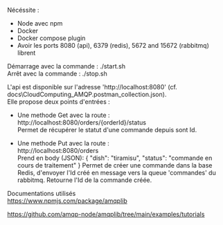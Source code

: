 Nécéssite :  
  - Node avec npm  
  - Docker
  - Docker compose plugin
  - Avoir les ports 8080 (api), 6379 (redis), 5672 and 15672 (rabbitmq) librent

Démarrage avec la commande : ./start.sh  
Arrêt avec la commande : ./stop.sh  

L'api est disponible sur l'adresse 'http://localhost:8080' (cf. docs\CloudComputing_AMQP.postman_collection.json).  
Elle propose deux points d'entrées :   
  - Une methode Get avec la route : http://localhost:8080/orders/{orderId}/status  
	Permet de récupérer le statut d'une commande depuis sont Id.

  - Une methode Put avec la route :   
  http://localhost:8080/orders  
      Prend en body (JSON): 
      {
          "dish": "tiramisu",
          "status": "commande en cours de traitement"
      }
      Permet de créer une commande dans la base Redis, d'envoyer l'Id créé en message vers la queue 'commandes' du rabbitmq.
      Retourne l'Id de la commande créée.


Documentations utilisés  
https://www.npmjs.com/package/amqplib  

https://github.com/amqp-node/amqplib/tree/main/examples/tutorials                  